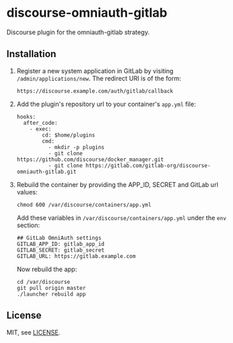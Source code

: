 discourse-omniauth-gitlab
=========================

Discourse plugin for the omniauth-gitlab strategy.

## Installation

1. Register a new system application in GitLab by visiting `/admin/applications/new`.
    The redirect URI is of the form:

    ```
    https://discourse.example.com/auth/gitlab/callback
    ```

1. Add the plugin's repository url to your container's `app.yml` file:

    ```
    hooks:
      after_code:
        - exec:
            cd: $home/plugins
            cmd:
              - mkdir -p plugins
              - git clone https://github.com/discourse/docker_manager.git
              - git clone https://gitlab.com/gitlab-org/discourse-omniauth-gitlab.git
    ```

1. Rebuild the container by providing the APP_ID, SECRET and GitLab url values:

    ```
    chmod 600 /var/discourse/containers/app.yml
    ```

    Add these variables in `/var/discourse/containers/app.yml` under the `env` section:

    ```
    ## GitLab OmniAuth settings
    GITLAB_APP_ID: gitlab_app_id
    GITLAB_SECRET: gitlab_secret
    GITLAB_URL: https://gitlab.example.com
    ```

    Now rebuild the app:

    ```
    cd /var/discourse
    git pull origin master
    ./launcher rebuild app
    ```

## License

MIT, see [LICENSE](./LICENSE).
